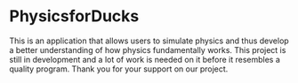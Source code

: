 # PhysicsforDucks
This is an application that allows users to simulate physics and thus develop a better understanding of how 
physics fundamentally works. This project is still in development and a lot of work is needed on it before it
resembles a quality program. Thank you for your support on our project.
